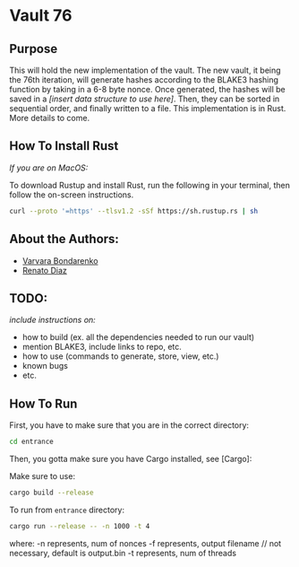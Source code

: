 # Vault 76
## Purpose

This will hold the new implementation of the vault. The new vault, it being the 76th iteration, will generate hashes according to the BLAKE3 hashing function by taking in a 6-8 byte nonce. Once generated, the hashes will be saved in a *[insert data structure to use here]*. Then, they can be sorted in sequential order, and finally written to a file. This implementation is in Rust. More details to come.

## How To Install Rust

*If you are on MacOS:*

To download Rustup and install Rust, run the following in your terminal, then follow the on-screen instructions.

```bash
curl --proto '=https' --tlsv1.2 -sSf https://sh.rustup.rs | sh
```

## About the Authors:
* [Varvara Bondarenko](varvara.bondarenko14@gmail.com) 
* [Renato Diaz](https://www.linkedin.com/in/renato-diaz/)

## TODO:
*include instructions on:* 
* how to build (ex. all the dependencies needed to run our vault)
* mention BLAKE3, include links to repo, etc.
* how to use (commands to generate, store, view, etc.)
* known bugs
* etc.

## How To Run

First, you have to make sure that you are in the correct directory:
```bash
cd entrance
```

Then, you gotta make sure you have Cargo installed, see [Cargo]:

Make sure to use:
```bash
cargo build --release
```
To run from `entrance` directory:
```bash
cargo run --release -- -n 1000 -t 4
```

where:
    -n represents, num of nonces
    -f represents, output filename // not necessary, default is output.bin
    -t represents, num of threads
